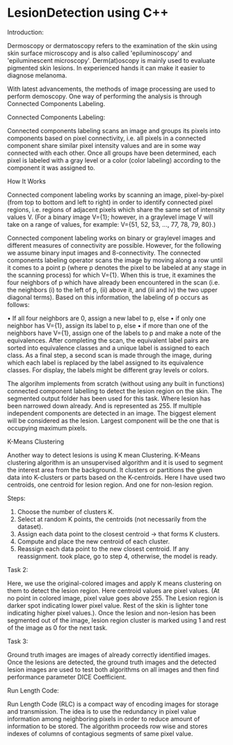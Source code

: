 # LesionDetection using C++

Introduction: 

Dermoscopy or dermatoscopy refers to the examination of the skin using skin surface microscopy and is also called 'epiluminoscopy' and 'epiluminescent microscopy'. Derm(at)oscopy is mainly used to evaluate pigmented skin lesions. In experienced hands it can make it easier to diagnose melanoma.
 
With latest advancements, the methods of image processing are used to perform demoscopy. One way of performing the analysis is through Connected Components Labeling.

Connected Components Labeling:

Connected components labeling scans an image and groups its pixels into components based on pixel connectivity, i.e. all pixels in a connected component share similar pixel intensity values and are in some way connected with each other. Once all groups have been determined, each pixel is labeled with a gray level or a color (color labeling) according to the component it was assigned to.

How It Works

Connected component labeling works by scanning an image, pixel-by-pixel (from top to bottom and left to right) in order to identify connected pixel regions, i.e. regions of adjacent pixels which share the same set of intensity values V. (For a binary image V={1}; however, in a graylevel image V will take on a range of values, for example: V={51, 52, 53, ..., 77, 78, 79, 80}.)

Connected component labeling works on binary or graylevel images and different measures of connectivity are possible. However, for the following we assume binary input images and 8-connectivity. The connected components labeling operator scans the image by moving along a row until it comes to a point p (where p denotes the pixel to be labeled at any stage in the scanning process) for which V={1}. When this is true, it examines the four neighbors of p which have already been encountered in the scan (i.e. the neighbors (i) to the left of p, (ii) above it, and (iii and iv) the two upper diagonal terms). Based on this information, the labeling of p occurs as follows:

•	If all four neighbors are 0, assign a new label to p, else
•	if only one neighbor has V={1}, assign its label to p, else
•	if more than one of the neighbors have V={1}, assign one of the labels to p and make a note of the equivalences.
After completing the scan, the equivalent label pairs are sorted into equivalence classes and a unique label is assigned to each class. As a final step, a second scan is made through the image, during which each label is replaced by the label assigned to its equivalence classes. For display, the labels might be different gray levels or colors.


The algorihm implements from scratch (without using any built in functions) connected component labelling to detect the lesion region on the skin. The segmented output folder has been used for this task. Where lesion has been narrowed down already. And is represented as 255. If multiple independent components are detected in an image. The biggest element will be considered as the lesion. Largest component will be the one that is occupying maximum pixels. 


K-Means Clustering 

Another way to detect lesions is using K mean Clustering. K-Means clustering algorithm is an unsupervised algorithm and it is used to segment the interest area from the background. It clusters or partitions the given data into K-clusters or parts based on the K-centroids. Here I have used two centroids, one centroid for lesion region. And one for non-lesion region. 

Steps:

1.	Choose the number of clusters K.
2.	Select at random K points, the centroids (not necessarily from the dataset).
3.	Assign each data point to the closest centroid → that forms K clusters.
4.	Compute and place the new centroid of each cluster.
5.	Reassign each data point to the new closest centroid. If any reassignment. took place, go to step 4, otherwise, the model is ready.

Task 2:

Here, we use the original-colored images and apply K means clustering on them to detect the lesion region. Here centroid values are pixel values. (At no point in colored image, pixel value goes above 255. The Lesion region is darker spot indicating lower pixel value. Rest of the skin is lighter tone indicating higher pixel values.). Once the lesion and non-lesion has been segmented out of the image, lesion region cluster is marked using 1 and rest of the image as 0 for the next task.

Task 3: 

Ground truth images are images of already correctly identified images. Once the lesions are detected, the ground truth images and the detected lesion images are used to test both algorithms on all images and then find performance parameter DICE Coefficient.
 

Run Length Code: 

Run Length Code (RLC) is a compact way of encoding images for storage and transmission. The idea is to use the redundancy in pixel value information among neighboring pixels in order to reduce amount of information to be stored. The algorithm proceeds row wise and stores indexes of columns of contagious segments of same pixel value. 
 
 
